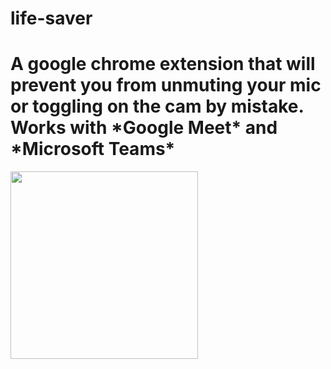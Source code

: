 # life-saver

<h1>A google chrome extension that will prevent you from unmuting your mic or toggling on the cam by mistake. Works with *Google Meet* and *Microsoft Teams*
</h1>
<img src="https://c.tenor.com/bQCHJwgCNuMAAAAC/kitten-cat.gif" height="300" width ="300" ></img>
